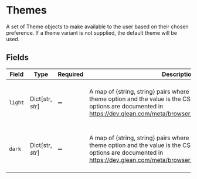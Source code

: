 # Themes

A set of Theme objects to make available to the user based on their chosen preference. If a theme variant is not supplied, the default theme will be used.


## Fields

| Field                                                                                                                                                                                                                    | Type                                                                                                                                                                                                                     | Required                                                                                                                                                                                                                 | Description                                                                                                                                                                                                              | Example                                                                                                                                                                                                                  |
| ------------------------------------------------------------------------------------------------------------------------------------------------------------------------------------------------------------------------ | ------------------------------------------------------------------------------------------------------------------------------------------------------------------------------------------------------------------------ | ------------------------------------------------------------------------------------------------------------------------------------------------------------------------------------------------------------------------ | ------------------------------------------------------------------------------------------------------------------------------------------------------------------------------------------------------------------------ | ------------------------------------------------------------------------------------------------------------------------------------------------------------------------------------------------------------------------ |
| `light`                                                                                                                                                                                                                  | Dict[str, *str*]                                                                                                                                                                                                         | :heavy_minus_sign:                                                                                                                                                                                                       | A map of {string, string} pairs where the key represents a known theme option and the value is the CSS color to apply. Supported options are documented in https://dev.glean.com/meta/browser_api/interfaces/Theme.html. | {<br/>"background": "#fafafa",<br/>"textPrimary": "#1e1e1e"<br/>}                                                                                                                                                        |
| `dark`                                                                                                                                                                                                                   | Dict[str, *str*]                                                                                                                                                                                                         | :heavy_minus_sign:                                                                                                                                                                                                       | A map of {string, string} pairs where the key represents a known theme option and the value is the CSS color to apply. Supported options are documented in https://dev.glean.com/meta/browser_api/interfaces/Theme.html. | {<br/>"background": "#fafafa",<br/>"textPrimary": "#1e1e1e"<br/>}                                                                                                                                                        |